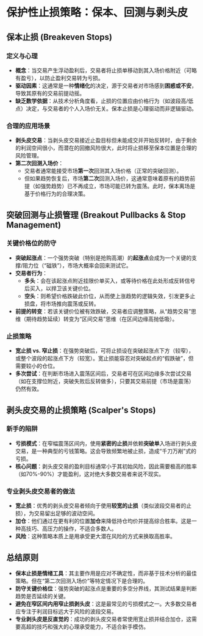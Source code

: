 # 保护性止损策略：保本、回测与剥头皮 

## 保本止损 (Breakeven Stops)

### 定义与心理
-   **概念**：当交易产生浮动盈利后，交易者将止损单移动到其入场价格附近（可略有盈亏），以防止盈利交易转为亏损。
-   **驱动因素**：这通常是一种**情绪化**的决定，源于交易者对市场感到**困惑或不安**，导致其原有的交易前提动摇。
-   **缺乏数学依据**：从技术分析角度看，止损的位置应由价格行为（如波段高/低点）决定，与交易者的个人入场价无关。保本止损是心理驱动而非逻辑驱动。

### 合理的应用场景
-   **剥头皮交易**：当剥头皮交易接近止盈目标但未能成交并开始反转时，由于剩余的利润空间很小，而潜在的回撤风险很大，此时将止损移至保本位置是合理的风险管理。
-   **第二次回测入场价**：
    -   交易者通常能接受市场**第一次**回测其入场价格（正常的突破回测）。
    -   但如果趋势恢复后，市场**第二次**回测入场价，这通常意味着原有的趋势前提（如强势趋势）已不再成立，市场可能已转为震荡。此时，保本离场是基于价格行为的合理决策。

## 突破回测与止损管理 (Breakout Pullbacks & Stop Management)

### 关键价格位的防守
-   **突破起涨点**：一个强势突破（特别是抢购高潮）的**起涨点**会成为一个关键的支撑/阻力位（“磁铁”），市场大概率会回来测试它。
-   **交易者行为**：
    -   **多头**：会在该起涨点附近挂限价单买入，或等待价格在此处形成反转信号后买入，以捍卫该关键价位。
    -   **空头**：则希望价格跌破此价位，从而使上涨趋势的逻辑失效，引发更多止损盘，将市场推向震荡或反转。
-   **前提的转变**：若该关键价位被有效跌破，交易者应调整策略，从“趋势交易”思维（期待趋势延续）转变为“区间交易”思维（在区间边缘高抛低吸）。

### 止损策略
-   **宽止损 vs. 窄止损**：在强势突破后，可将止损设在突破起涨点下方（较窄），或整个波段的起涨点下方（较宽）。宽止损能容忍对突破起点的“假跌破”，但需要较小的仓位。
-   **多次尝试**：在判断市场进入震荡区间后，交易者可在区间边缘多次尝试交易（如在支撑位附近，突破失败后反转做多），只要其交易前提（市场是震荡）仍然有效。

## 剥头皮交易的止损策略 (Scalper's Stops)

### 新手的陷阱
-   **亏损模式**：在窄幅震荡区间内，使用**紧密的止损**并依赖**突破单**入场进行剥头皮交易，是一种典型的亏钱策略。这会导致频繁地被止损，造成“千刀万剐”式的亏损。
-   **核心问题**：剥头皮交易的盈利目标通常小于其初始风险，因此需要极高的胜率（如70%-90%）才能盈利，这对绝大多数交易者来说不现实。

### 专业剥头皮交易者的做法
-   **宽止损**：优秀的剥头皮交易者倾向于使用**较宽的止损**（类似波段交易者的止损），为交易留出足够的波动空间。
-   **加仓**：他们通过在更有利的位置**加仓**来降低持仓均价并提高综合胜率。这是一种高技巧、高压力的操作，不适合多数人。
-   **风险**：这种策略本质上是用承受更大潜在风险的方式来换取高胜率。

## 总结原则
-   **保本止损是情绪工具**：其主要作用是应对不确定性，而非基于技术分析的最佳策略。但在“第二次回测入场价”等特定情况下是合理的。
-   **防守关键价格位**：强势突破的起涨点是重要的多空分界线，其测试结果是判断趋势是否延续的关键。
-   **避免在窄区间内用窄止损剥头皮**：这是最常见的亏损模式之一。大多数交易者应专注于利润目标远大于风险的波段交易。
-   **专业剥头皮是反直觉的**：成功的剥头皮交易者常使用宽止损并结合加仓，这需要高超的技巧和强大的心理承受能力，不适合新手模仿。